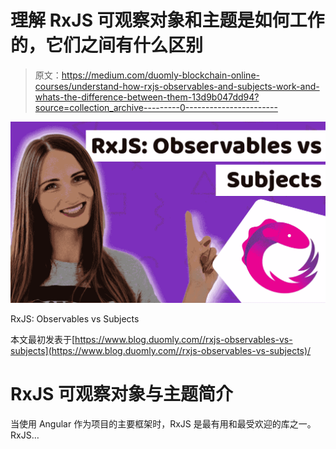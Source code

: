 # 理解 RxJS 可观察对象和主题是如何工作的，它们之间有什么区别

> 原文：<https://medium.com/duomly-blockchain-online-courses/understand-how-rxjs-observables-and-subjects-work-and-whats-the-difference-between-them-13d9b047dd94?source=collection_archive---------0----------------------->

![](img/27308d016cf4739f258cdfa9fb4ee2ac.png)

RxJS: Observables vs Subjects

本文最初发表于[https://www.blog.duomly.com//rxjs-observables-vs-subjects](https://www.blog.duomly.com//rxjs-observables-vs-subjects)/

# RxJS 可观察对象与主题简介

当使用 Angular 作为项目的主要框架时，RxJS 是最有用和最受欢迎的库之一。RxJS…